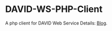 # DAVID-WS-PHP-Client
A php client for DAVID Web Service
Details: [Blog](http://www.yaolibio.com/2016/08/26/david-webservice-php-client/ "BioDog").
